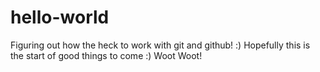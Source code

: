 # hello-world
Figuring out how the heck to work with git and github! :)
Hopefully this is the start of good things to come :)
Woot Woot!

